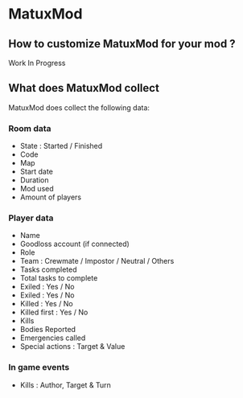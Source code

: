 # MatuxMod

## How to customize MatuxMod for your mod ?

Work In Progress

## What does MatuxMod collect

MatuxMod does collect the following data:

### Room data

- State : Started / Finished
- Code
- Map
- Start date
- Duration
- Mod used
- Amount of players

### Player data

- Name
- Goodloss account (if connected)
- Role
- Team : Crewmate / Impostor / Neutral / Others
- Tasks completed
- Total tasks to complete
- Exiled : Yes / No
- Exiled : Yes / No
- Killed : Yes / No
- Killed first : Yes / No
- Kills
- Bodies Reported
- Emergencies called
- Special actions : Target & Value

### In game events

- Kills : Author, Target & Turn
